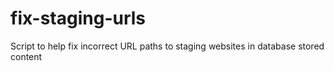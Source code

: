 fix-staging-urls
================

Script to help fix incorrect URL paths to staging websites in database stored content
